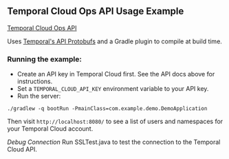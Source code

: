 ## Temporal Cloud Ops API Usage Example

[Temporal Cloud Ops API](https://docs.temporal.io/ops)

Uses [Temporal's API Protobufs](https://github.com/temporalio/api-cloud) and a Gradle plugin to compile at build time.

### Running the example:

* Create an API key in Temporal Cloud first. See the API docs above for instructions.
* Set a `TEMPORAL_CLOUD_API_KEY` environment variable to your API key.
* Run the server:
```
./gradlew -q bootRun -PmainClass=com.example.demo.DemoApplication
```

Then visit `http://localhost:8080/` to see a list of users and namespaces for your Temporal Cloud account.

*Debug Connection*
Run SSLTest.java to test the connection to the Temporal Cloud API.